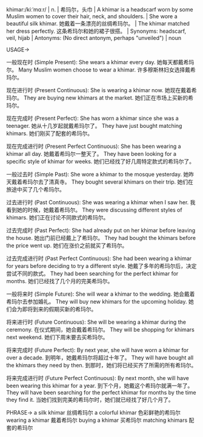 khimar:/kiːˈmɑːr/ | n. | 希玛尔，头巾 | A khimar is a headscarf worn by some Muslim women to cover their hair, neck, and shoulders. |  She wore a beautiful silk khimar. 她戴着一条漂亮的丝绸希玛尔。 |  The khimar matched her dress perfectly.  这条希玛尔和她的裙子很搭。 | Synonyms: headscarf, veil, hijab | Antonyms: (No direct antonym, perhaps "unveiled") | noun

USAGE->

一般现在时 (Simple Present):
She wears a khimar every day. 她每天都戴希玛尔。
Many Muslim women choose to wear a khimar. 许多穆斯林妇女选择戴希玛尔。

现在进行时 (Present Continuous):
She is wearing a khimar now. 她现在戴着希玛尔。
They are buying new khimars at the market. 她们正在市场上买新的希玛尔。

现在完成时 (Present Perfect):
She has worn a khimar since she was a teenager.  她从十几岁起就戴希玛尔了。
They have just bought matching khimars. 她们刚买了配套的希玛尔。


现在完成进行时 (Present Perfect Continuous):
She has been wearing a khimar all day. 她戴着希玛尔一整天了。
They have been looking for a specific style of khimar for weeks.  她们已经找了好几周特定款式的希玛尔了。


一般过去时 (Simple Past):
She wore a khimar to the mosque yesterday. 她昨天戴着希玛尔去了清真寺。
They bought several khimars on their trip. 她们在旅途中买了几个希玛尔。

过去进行时 (Past Continuous):
She was wearing a khimar when I saw her. 我看到她的时候，她戴着希玛尔。
They were discussing different styles of khimars. 她们正在讨论不同款式的希玛尔。


过去完成时 (Past Perfect):
She had already put on her khimar before leaving the house.  她出门前已经戴上了希玛尔。
They had bought the khimars before the price went up.  她们在涨价之前就买了希玛尔。


过去完成进行时 (Past Perfect Continuous):
She had been wearing a khimar for years before deciding to try a different style.  她戴了多年的希玛尔后，决定尝试不同的款式。
They had been searching for the perfect khimar for months.  她们已经找了几个月的完美希玛尔。


一般将来时 (Simple Future):
She will wear a khimar to the wedding. 她会戴着希玛尔去参加婚礼。
They will buy new khimars for the upcoming holiday.  她们会为即将到来的假期买新的希玛尔。


将来进行时 (Future Continuous):
She will be wearing a khimar during the ceremony.  在仪式期间，她会戴着希玛尔。
They will be shopping for khimars next weekend.  她们下周末要去买希玛尔。


将来完成时 (Future Perfect):
By next year, she will have worn a khimar for over a decade. 到明年，她戴希玛尔将超过十年了。
They will have bought all the khimars they need by then. 到那时，她们将已经买齐了所需的所有希玛尔。


将来完成进行时 (Future Perfect Continuous):
By next month, she will have been wearing this khimar for a year. 到下个月，她戴这个希玛尔就满一年了。
They will have been searching for the perfect khimar for months by the time they find it. 当她们找到完美的希玛尔时，她们就已经找了好几个月了。



PHRASE->
a silk khimar  丝绸希玛尔
a colorful khimar  色彩鲜艳的希玛尔
wearing a khimar  戴着希玛尔
buying a khimar  买希玛尔
matching khimars  配套的希玛尔
